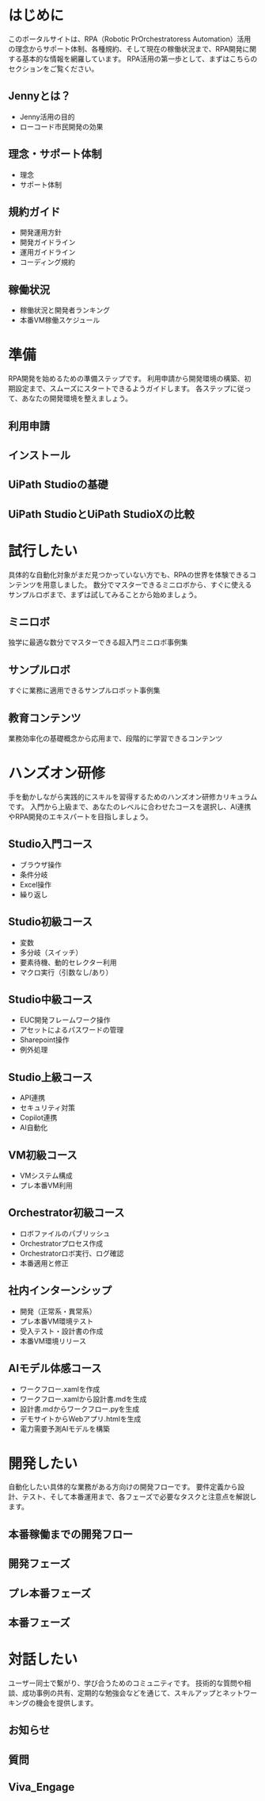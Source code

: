 # はじめに
このポータルサイトは、RPA（Robotic PrOrchestratoress Automation）活用の理念からサポート体制、各種規約、そして現在の稼働状況まで、RPA開発に関する基本的な情報を網羅しています。
RPA活用の第一歩として、まずはこちらのセクションをご覧ください。

## Jennyとは？
- Jenny活用の目的
- ローコード市民開発の効果

## 理念・サポート体制
- 理念
- サポート体制

## 規約ガイド
- 開発運用方針
- 開発ガイドライン
- 運用ガイドライン
- コーディング規約

## 稼働状況
- 稼働状況と開発者ランキング
- 本番VM稼働スケジュール

# 準備
RPA開発を始めるための準備ステップです。
利用申請から開発環境の構築、初期設定まで、スムーズにスタートできるようガイドします。
各ステップに従って、あなたの開発環境を整えましょう。

## 利用申請
## インストール

## UiPath Studioの基礎

## UiPath StudioとUiPath StudioXの比較


# 試行したい
具体的な自動化対象がまだ見つかっていない方でも、RPAの世界を体験できるコンテンツを用意しました。
数分でマスターできるミニロボから、すぐに使えるサンプルロボまで、まずは試してみることから始めましょう。

## ミニロボ
独学に最適な数分でマスターできる超入門ミニロボ事例集

## サンプルロボ
すぐに業務に適用できるサンプルロボット事例集

## 教育コンテンツ
業務効率化の基礎概念から応用まで、段階的に学習できるコンテンツ

# ハンズオン研修
手を動かしながら実践的にスキルを習得するためのハンズオン研修カリキュラムです。
入門から上級まで、あなたのレベルに合わせたコースを選択し、AI連携やRPA開発のエキスパートを目指しましょう。

## Studio入門コース
- ブラウザ操作
- 条件分岐
- Excel操作
- 繰り返し

## Studio初級コース
- 変数
- 多分岐（スイッチ）
- 要素待機、動的セレクター利用
- マクロ実行（引数なし/あり）

## Studio中級コース
- EUC開発フレームワーク操作
- アセットによるパスワードの管理
- Sharepoint操作
- 例外処理

## Studio上級コース
- API連携
- セキュリティ対策
- Copilot連携
- AI自動化

## VM初級コース
- VMシステム構成
- プレ本番VM利用

## Orchestrator初級コース
- ロボファイルのパブリッシュ
- Orchestratorプロセス作成
- Orchestratorロボ実行、ログ確認
- 本番適用と修正

## 社内インターンシップ
- 開発（正常系・異常系）
- プレ本番VM環境テスト
- 受入テスト・設計書の作成
- 本番VM環境リリース

## AIモデル体感コース
- ワークフロー.xamlを作成
- ワークフロー.xamlから設計書.mdを生成
- 設計書.mdからワークフロー.pyを生成
- デモサイトからWebアプリ.htmlを生成
- 電力需要予測AIモデルを構築

# 開発したい
自動化したい具体的な業務がある方向けの開発フローです。
要件定義から設計、テスト、そして本番運用まで、各フェーズで必要なタスクと注意点を解説します。

## 本番稼働までの開発フロー
## 開発フェーズ

## プレ本番フェーズ

## 本番フェーズ

# 対話したい
ユーザー同士で繋がり、学び合うためのコミュニティです。
技術的な質問や相談、成功事例の共有、定期的な勉強会などを通じて、スキルアップとネットワーキングの機会を提供します。

## お知らせ

## 質問

## Viva_Engage
